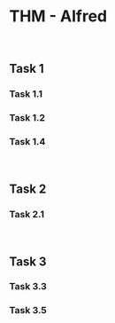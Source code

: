 # THM - Alfred

<br>

## Task 1

### Task 1.1

> 

### Task 1.2

> 

### Task 1.4

> 

<br>

## Task 2

### Task 2.1

> 

<br>

## Task 3

### Task 3.3

> 

### Task 3.5

> 

<br>

